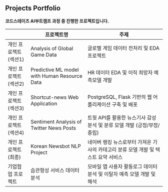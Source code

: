 ## Projects Portfolio
**코드스테이츠 AI부트캠프 과정 중 진행한 프로젝트입니다.**

|  | 프로젝트명 | 주제 |
|-------|-------|--------|
| 개인 프로젝트(섹션1) | Analysis of Global Game Data | 글로벌 게임 데이터 전처리 및 EDA 프로젝트
| 개인 프로젝트(섹션2) | Predictive ML model with Human Resource Data | HR 데이터 EDA 및 이직 희망자 예측모델 개발
| 개인 프로젝트(섹션3) | Shortcut-news Web Application | PostgreSQL, Flask 기반의 웹 어플리케이션 구축 및 배포
| 개인 프로젝트(섹션4) | Sentiment Analysis of Twitter News Posts | 트윗 API를 활용한 뉴스기사 감성분석 및 분류 모델 개발 (긍정/부정/중립)
| 개인 프로젝트(최종) | Korean Newsbot NLP Project | 네이버 랭킹 뉴스로부터 가져온 기사의 카테고리 분류 모델 개발 및 텍스트 요약 서비스
| 기업협업 프로젝트 | 습관형성 서비스 데이터 분석 | 모바일 앱 사용자 활동로그 데이터 분석 및 이탈자 예측 모델 개발 및 해석
